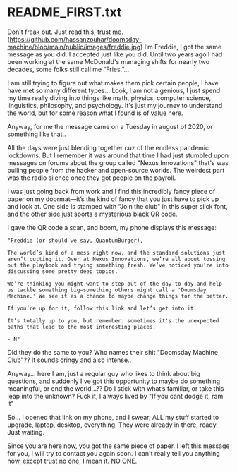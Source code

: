 # README_FIRST.txt

Don't freak out. Just read this, trust me. 
(https://github.com/hassanzouhar/doomsday-machine/blob/main/public/images/freddie.jpg)
I’m Freddie, I got the same message as you did. I accepted just like you did. 
Until two years ago I had been working at the same McDonald's managing shifts for nearly two decades, some folks still call me “Fries.”... 

I am still trying to figure out what makes them pick certain people, I have have met so many different types... Look, I am not a genious, I just spend my time really diving into things like math, physics, computer science, linguistics, philosophy, and psychology. It's just my journey to understand the world, but for some reason what I found is of value here. 

Anyway, for me the message came on a Tuesday in august of 2020, or something like that.. 

All the days were just blending together cuz of the endless pandemic lockdowns. But I remember it was around that time I had just stumbled upon messages on forums about the group called "Nexus Innovations" that's was pulling people from the hacker and open-source worlds. The weirdest part was the radio silence once they got people on the payroll.

I was just going back from work and I  find this incredibly fancy piece of paper on my doormat—it’s the kind of fancy that you just have to pick up and look at. One side is stamped with "Join the club" in this super slick font, and the other side just sports a mysterious black QR code.

I gave the QR code a scan, and boom, my phone displays this message:

```
"Freddie (or should we say, QuantumBurger),

The world’s kind of a mess right now, and the standard solutions just aren’t cutting it. Over at Nexus Innovations, we’re all about tossing out the playbook and trying something fresh. We’ve noticed you're into discussing some pretty deep topics.

We’re thinking you might want to step out of the day-to-day and help us tackle something big—something others might call a 'Doomsday Machine.' We see it as a chance to maybe change things for the better.

If you’re up for it, follow this link and let’s get into it.

It’s totally up to you, but remember: sometimes it's the unexpected paths that lead to the most interesting places.

- N"
```

Did they do the same to you? Who names their shit "Doomsday Machine Club"?? It sounds cringy and also intense.. 

Anyway... here I am, just a regular guy who likes to think about big questions, and suddenly I've got this opportunity to maybe do something meaningful, or end the world...?? Do I stick with what’s familiar, or take this leap into the unknown? Fuck it, I always lived by "If you cant dodge it, ram it"

So... I opened that link on my phone, and I swear, ALL my stuff started to upgrade, laptop, desktop, everything. They were already in there, ready. Just waiting.

Since you are here now, you got the same piece of paper. I left this message for you, I will try to contact you again soon. I can't really tell you anything now, except trust no one, I mean it. NO ONE.